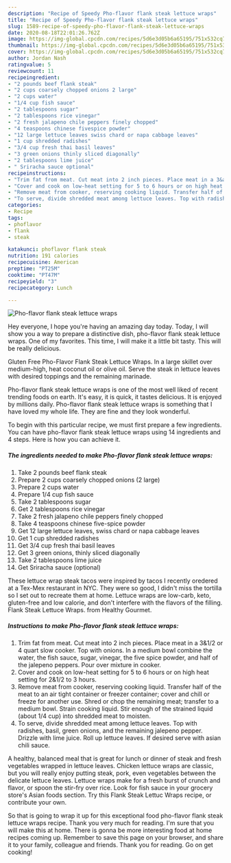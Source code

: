 ```yaml
---
description: "Recipe of Speedy Pho-flavor flank steak lettuce wraps"
title: "Recipe of Speedy Pho-flavor flank steak lettuce wraps"
slug: 1589-recipe-of-speedy-pho-flavor-flank-steak-lettuce-wraps
date: 2020-08-18T22:01:26.762Z
image: https://img-global.cpcdn.com/recipes/5d6e3d05b6a65195/751x532cq70/pho-flavor-flank-steak-lettuce-wraps-recipe-main-photo.jpg
thumbnail: https://img-global.cpcdn.com/recipes/5d6e3d05b6a65195/751x532cq70/pho-flavor-flank-steak-lettuce-wraps-recipe-main-photo.jpg
cover: https://img-global.cpcdn.com/recipes/5d6e3d05b6a65195/751x532cq70/pho-flavor-flank-steak-lettuce-wraps-recipe-main-photo.jpg
author: Jordan Nash
ratingvalue: 5
reviewcount: 11
recipeingredient:
- "2 pounds beef flank steak"
- "2 cups coarsely chopped onions 2 large"
- "2 cups water"
- "1/4 cup fish sauce"
- "2 tablespoons sugar"
- "2 tablespoons rice vinegar"
- "2 fresh jalapeno chile peppers finely chopped"
- "4 teaspoons chinese fivespice powder"
- "12 large lettuce leaves swiss chard or napa cabbage leaves"
- "1 cup shredded radishes"
- "3/4 cup fresh thai basil leaves"
- "3 green onions thinly sliced diagonally"
- "2 tablespoons lime juice"
- " Sriracha sauce optional"
recipeinstructions:
- "Trim fat from meat. Cut meat into 2 inch pieces. Place meat in a 3&amp;1/2 or 4 quart slow cooker. Top with onions. In a medium bowl combine the water, the fish sauce, sugar, vinegar, the five spice powder, and half of the jalepeno peppers. Pour over mixture in cooker."
- "Cover and cook on low-heat setting for 5 to 6 hours or on high heat setting for 2&amp;1/2 to 3 hours."
- "Remove meat from cooker, reserving cooking liquid. Transfer half of the meat to an air tight container or freezer container; cover and chill or freeze for another use. Shred or chop the remaining meat; transfer to a medium bowl. Strain cooking liquid. Stir enough of the strained liquid (about 1/4 cup) into shredded meat to moisten."
- "To serve, divide shredded meat among lettuce leaves. Top with radishes, basil, green onions, and the remaining jalepeno pepper. Drizzle with lime juice. Roll up lettuce leaves. If desired serve with asian chili sauce."
categories:
- Recipe
tags:
- phoflavor
- flank
- steak

katakunci: phoflavor flank steak 
nutrition: 191 calories
recipecuisine: American
preptime: "PT25M"
cooktime: "PT47M"
recipeyield: "3"
recipecategory: Lunch

---
```



![Pho-flavor flank steak lettuce wraps](https://img-global.cpcdn.com/recipes/5d6e3d05b6a65195/751x532cq70/pho-flavor-flank-steak-lettuce-wraps-recipe-main-photo.jpg)

Hey everyone, I hope you're having an amazing day today. Today, I will show you a way to prepare a distinctive dish, pho-flavor flank steak lettuce wraps. One of my favorites. This time, I will make it a little bit tasty. This will be really delicious.

Gluten Free Pho-Flavor Flank Steak Lettuce Wraps. In a large skillet over medium-high, heat coconut oil or olive oil. Serve the steak in lettuce leaves with desired toppings and the remaining marinade.

Pho-flavor flank steak lettuce wraps is one of the most well liked of recent trending foods on earth. It's easy, it is quick, it tastes delicious. It is enjoyed by millions daily. Pho-flavor flank steak lettuce wraps is something that I have loved my whole life. They are fine and they look wonderful.


To begin with this particular recipe, we must first prepare a few ingredients. You can have pho-flavor flank steak lettuce wraps using 14 ingredients and 4 steps. Here is how you can achieve it.

<!--inarticleads1-->

##### The ingredients needed to make Pho-flavor flank steak lettuce wraps:

1. Take 2 pounds beef flank steak
1. Prepare 2 cups coarsely chopped onions (2 large)
1. Prepare 2 cups water
1. Prepare 1/4 cup fish sauce
1. Take 2 tablespoons sugar
1. Get 2 tablespoons rice vinegar
1. Take 2 fresh jalapeno chile peppers finely chopped
1. Take 4 teaspoons chinese five-spice powder
1. Get 12 large lettuce leaves, swiss chard or napa cabbage leaves
1. Get 1 cup shredded radishes
1. Get 3/4 cup fresh thai basil leaves
1. Get 3 green onions, thinly sliced diagonally
1. Take 2 tablespoons lime juice
1. Get  Sriracha sauce (optional)


These lettuce wrap steak tacos were inspired by tacos I recently oredered at a Tex-Mex restaurant in NYC. They were so good, I didn&#39;t miss the tortilla so I set out to recreate them at home. Lettuce wraps are low-carb, keto, gluten-free and low calorie, and don&#39;t interfere with the flavors of the filling. Flank Steak Lettuce Wraps. from Healthy Gourmet. 

<!--inarticleads2-->

##### Instructions to make Pho-flavor flank steak lettuce wraps:

1. Trim fat from meat. Cut meat into 2 inch pieces. Place meat in a 3&amp;1/2 or 4 quart slow cooker. Top with onions. In a medium bowl combine the water, the fish sauce, sugar, vinegar, the five spice powder, and half of the jalepeno peppers. Pour over mixture in cooker.
1. Cover and cook on low-heat setting for 5 to 6 hours or on high heat setting for 2&amp;1/2 to 3 hours.
1. Remove meat from cooker, reserving cooking liquid. Transfer half of the meat to an air tight container or freezer container; cover and chill or freeze for another use. Shred or chop the remaining meat; transfer to a medium bowl. Strain cooking liquid. Stir enough of the strained liquid (about 1/4 cup) into shredded meat to moisten.
1. To serve, divide shredded meat among lettuce leaves. Top with radishes, basil, green onions, and the remaining jalepeno pepper. Drizzle with lime juice. Roll up lettuce leaves. If desired serve with asian chili sauce.


A healthy, balanced meal that is great for lunch or dinner of steak and fresh vegetables wrapped in lettuce leaves. Chicken lettuce wraps are classic, but you will really enjoy putting steak, pork, even vegetables between the delicate lettuce leaves. Lettuce wraps make for a fresh burst of crunch and flavor, or spoon the stir-fry over rice. Look for fish sauce in your grocery store&#39;s Asian foods section. Try this Flank Steak Lettuc Wraps recipe, or contribute your own. 

So that is going to wrap it up for this exceptional food pho-flavor flank steak lettuce wraps recipe. Thank you very much for reading. I'm sure that you will make this at home. There is gonna be more interesting food at home recipes coming up. Remember to save this page on your browser, and share it to your family, colleague and friends. Thank you for reading. Go on get cooking!
